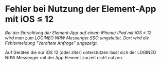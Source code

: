 # Fehler bei Nutzung der Element-App mit iOS ≤ 12

*Bei der Einrichtung der Element-App auf einem iPhone/ iPad mit iOS ≤ 12 wird man zum LOGINEO NRW Messenger SSO umgeleitet. Dort wird die Fehlermeldung "Veraltete Anfrage" angezeigt.*

Auf Geräten die nur iOS 12 (oder älter) unterstützen lässt sich der LOGINEO NRW Messenger mit der App Element zurzeit nicht nutzen.